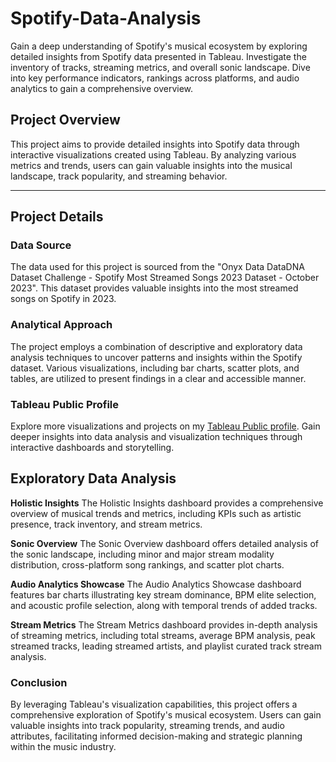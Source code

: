 # Spotify-Data-Analysis
Gain a deep understanding of Spotify's musical ecosystem by exploring detailed insights from Spotify data presented in Tableau. Investigate the inventory of tracks, streaming metrics, and overall sonic landscape. Dive into key performance indicators, rankings across platforms, and audio analytics to gain a comprehensive overview.

## Project Overview

This project aims to provide detailed insights into Spotify data through interactive visualizations created using Tableau. By analyzing various metrics and trends, users can gain valuable insights into the musical landscape, track popularity, and streaming behavior.

---

## Project Details

### Data Source

The data used for this project is sourced from the "Onyx Data DataDNA Dataset Challenge - Spotify Most Streamed Songs 2023 Dataset - October 2023". This dataset provides valuable insights into the most streamed songs on Spotify in 2023.

### Analytical Approach

The project employs a combination of descriptive and exploratory data analysis techniques to uncover patterns and insights within the Spotify dataset. Various visualizations, including bar charts, scatter plots, and tables, are utilized to present findings in a clear and accessible manner.

### Tableau Public Profile

Explore more visualizations and projects on my [Tableau Public profile](https://public.tableau.com/app/profile/viraj.bhutada/vizzes). Gain deeper insights into data analysis and visualization techniques through interactive dashboards and storytelling.

## Exploratory Data Analysis

**Holistic Insights**
The Holistic Insights dashboard provides a comprehensive overview of musical trends and metrics, including KPIs such as artistic presence, track inventory, and stream metrics.

**Sonic Overview**
The Sonic Overview dashboard offers detailed analysis of the sonic landscape, including minor and major stream modality distribution, cross-platform song rankings, and scatter plot charts.

**Audio Analytics Showcase**
The Audio Analytics Showcase dashboard features bar charts illustrating key stream dominance, BPM elite selection, and acoustic profile selection, along with temporal trends of added tracks.

**Stream Metrics**
The Stream Metrics dashboard provides in-depth analysis of streaming metrics, including total streams, average BPM analysis, peak streamed tracks, leading streamed artists, and playlist curated track stream analysis.


### Conclusion

By leveraging Tableau's visualization capabilities, this project offers a comprehensive exploration of Spotify's musical ecosystem. Users can gain valuable insights into track popularity, streaming trends, and audio attributes, facilitating informed decision-making and strategic planning within the music industry.
